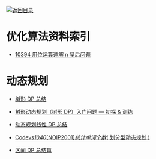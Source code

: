 [![返回目录](https://parg.co/UGo)](https://parg.co/b4z)

# 优化算法资料索引

* [10394 用位运算速解 n 皇后问题](https://zhuanlan.zhihu.com/p/22846106)

# 动态规划

* [树形 DP 总结](http://blog.csdn.net/lmyclever/article/details/6667412)

* [树形动态规划（树形 DP）入门问题 — 初探 & 训练 ](http://blog.csdn.net/txl199106/article/details/45372337)

- [动态规划线性 DP 总结](http://www.cnblogs.com/shangyu/category/371886.html)

- [Codevs*1040*[NOIP2001]_统计单词个数_( 划分型动态规划 )](http://www.cnblogs.com/Sunnie69/p/5526564.html)

- [区间 DP 总结篇](http://www.cnblogs.com/ziyi--caolu/archive/2013/08/04/3236035.html)
